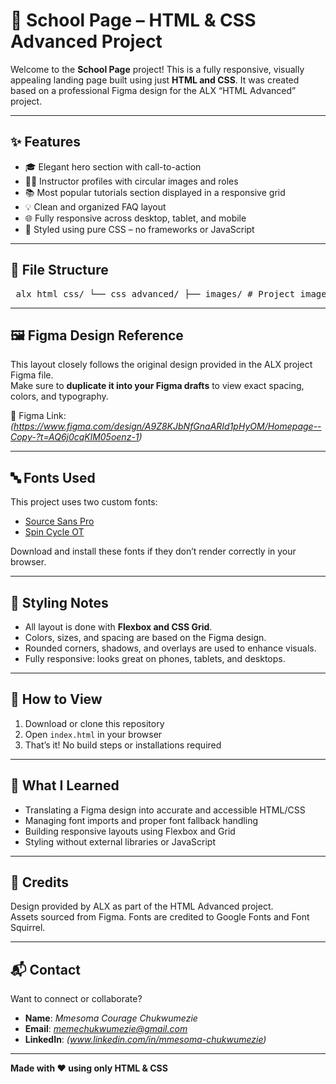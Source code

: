 # 🏫 School Page – HTML & CSS Advanced Project

Welcome to the **School Page** project! This is a fully responsive, visually appealing landing page built using just **HTML and CSS**. It was created based on a professional Figma design for the ALX “HTML Advanced” project.

---

## ✨ Features

- 🎓 Elegant hero section with call-to-action
- 👨‍🏫 Instructor profiles with circular images and roles
- 📚 Most popular tutorials section displayed in a responsive grid
- 💡 Clean and organized FAQ layout
- 🌐 Fully responsive across desktop, tablet, and mobile
- 🎨 Styled using pure CSS – no frameworks or JavaScript

---

## 📁 File Structure

<pre> alx_html_css/ └── css_advanced/ ├── images/ # Project images (downloaded from Figma or ZIP) ├── fonts/ # Custom fonts (Source Sans Pro & Spin-Cycle-OT) ├── index.html # Main HTML file ├── style.css # Custom CSS styles └── README.md # Project documentation </pre>
---

## 🖼️ Figma Design Reference

This layout closely follows the original design provided in the ALX project Figma file.  
Make sure to **duplicate it into your Figma drafts** to view exact spacing, colors, and typography.

🔗 Figma Link: *(https://www.figma.com/design/A9Z8KJbNfGnaARId1pHyOM/Homepage--Copy-?t=AQ6j0cqKlM05oenz-1)*

---

## 🔤 Fonts Used

This project uses two custom fonts:

- [Source Sans Pro](https://fonts.google.com/specimen/Source+Sans+Pro)
- [Spin Cycle OT](https://www.fontsquirrel.com/fonts/spin-cycle-ot)

Download and install these fonts if they don’t render correctly in your browser.

---

## 🎨 Styling Notes

- All layout is done with **Flexbox and CSS Grid**.
- Colors, sizes, and spacing are based on the Figma design.
- Rounded corners, shadows, and overlays are used to enhance visuals.
- Fully responsive: looks great on phones, tablets, and desktops.

---

## 🚀 How to View

1. Download or clone this repository
2. Open `index.html` in your browser
3. That’s it! No build steps or installations required

---

## 🧠 What I Learned

- Translating a Figma design into accurate and accessible HTML/CSS
- Managing font imports and proper font fallback handling
- Building responsive layouts using Flexbox and Grid
- Styling without external libraries or JavaScript

---

## 🙌 Credits

Design provided by ALX as part of the HTML Advanced project.  
Assets sourced from Figma. Fonts are credited to Google Fonts and Font Squirrel.

---

## 📬 Contact

Want to connect or collaborate?

- **Name**: *Mmesoma Courage Chukwumezie*
- **Email**: *memechukwumezie@gmail.com*
- **LinkedIn**: *(www.linkedin.com/in/mmesoma-chukwumezie)*

---

**Made with ❤️ using only HTML & CSS**
